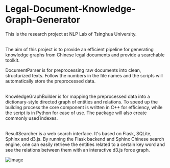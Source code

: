 # Legal-Document-Knowledge-Graph-Generator
This is the research project at NLP Lab of Tsinghua University.<br><br>

The aim of this project is to provide an efficient pipeline for generating knowledge graphs from Chinese legal documents and provide a searchable toolkit.

DocumentParser is for preprocessing raw documents into clean, structurized texts. Follow the numbers in the file names and the scripts will automatically store the preprocessed data.<br><br>

KnowledgeGraphBuilder is for mapping the preprocessed data into a dictionary-style directed graph of entities and relations. To speed up the building process the core component is written in C++ for efficiency, while the script is in Python for ease of use. The package will also create commonly used indexes.<br><br>

ResultSearcher is a web search interface. It's based on Flask, SQLite, Sphinx and d3.js. By running the Flask backend and Sphinx Chinese search engine, one can easily retrieve the entities related to a certain key word and see the relations between them with an interactive d3.js force graph.

![image](https://github.com/zhangyuwangumass/Legal-Document-Knowledge-Graph-Generator/blob/master/search_graph.png)
